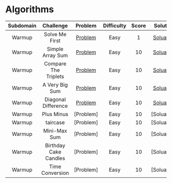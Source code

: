 # Algorithms

|  Subdomain  |         Challenge         |          Problem          |          Difficulty          |          Score          |          Solution          |
| :---: | :-----------------------: | :-----------------------: | :--------------------------: | :---------------------: | :------------------------: |
| Warmup | Solve Me First | [Problem](https://www.hackerrank.com/challenges/solve-me-first/problem) | Easy | 1 | [Soluation](https://github.com/Abdelrhman97/Hackerrank/blob/main/Algorithms/01%20-%20Solve%20Me%20First.c) |
| Warmup | Simple Array Sum | [Problem](https://www.hackerrank.com/challenges/simple-array-sum/problem?h_r=next-challenge&h_v=zen) | Easy | 10 | [Soluation](https://github.com/Abdelrhman97/Hackerrank/blob/main/Algorithms/02%20-%20Simple%20Array%20Sum.c) |
| Warmup | Compare The Triplets | [Problem](https://www.hackerrank.com/challenges/compare-the-triplets/problem) | Easy | 10 | [Soluation](https://github.com/Abdelrhman97/Hackerrank/blob/main/Algorithms/03%20-%20Compare%20the%20Triplets.c) |
| Warmup | A Very Big Sum | [Problem](https://www.hackerrank.com/challenges/a-very-big-sum/problem) | Easy | 10 | [Soluation](https://github.com/Abdelrhman97/Hackerrank/blob/main/Algorithms/04%20-%20A%20Very%20Big%20Sum.c) |
| Warmup | Diagonal Difference | [Problem](https://www.hackerrank.com/challenges/diagonal-difference/problem) | Easy | 10 | [Soluation](https://github.com/Abdelrhman97/Hackerrank/blob/main/Algorithms/05%20-%20Diagonal%20Difference.c) |
| Warmup | Plus Minus | [Problem] | Easy | 10 | [Soluation] |
| Warmup | taircase | [Problem] | Easy | 10 | [Soluation] |
| Warmup | Mini-Max Sum | [Problem] | Easy | 10 | [Soluation] |
| Warmup | Birthday Cake Candles | [Problem] | Easy | 10 | [Soluation] |
| Warmup | Time Conversion | [Problem] | Easy | 10 | [Soluation] |


